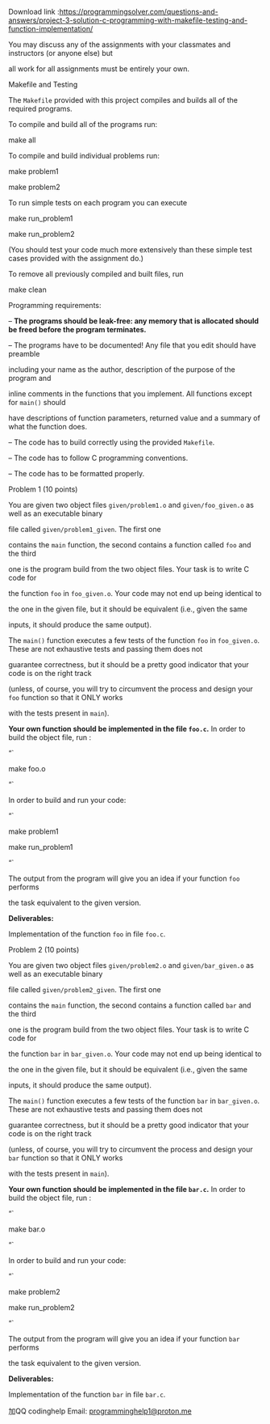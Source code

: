 Download link :https://programmingsolver.com/questions-and-answers/project-3-solution-c-programming-with-makefile-testing-and-function-implementation/

You may discuss any of the assignments with your classmates and instructors (or anyone else) but

all work for all assignments must be entirely your own.

Makefile and Testing

The `Makefile` provided with this project compiles and builds all of the required programs.

To compile and build all of the programs run:

make all

To compile and build individual problems run:

make problem1

make problem2

To run simple tests on each program you can execute

make run_problem1

make run_problem2

(You should test your code much more extensively than these simple test cases provided with the assignment do.)

To remove all previously compiled and built files, run

make clean

Programming requirements:

– __The programs should be leak-free: any memory that is allocated should be freed before the program terminates.__

– The programs have to be documented! Any file that you edit should have preamble

including your name as the author, description of the purpose of the program and

inline comments in the functions that you implement. All functions except for `main()` should

have descriptions of function parameters, returned value and a summary of what the function does.

– The code has to build correctly using the provided `Makefile`.

– The code has to follow C programming conventions.

– The code has to be formatted properly.

Problem 1 (10 points)

You are given two object files `given/problem1.o` and `given/foo_given.o` as well as an executable binary

file called `given/problem1_given`. The first one

contains the `main` function, the second contains a function called `foo` and the third

one is the program build from the two object files. Your task is to write C code for

the function `foo` in `foo_given.o`. Your code may not end up being identical to

the one in the given file, but it should be equivalent (i.e., given the same

inputs, it should produce the same output).

The `main()` function executes a few tests of the function `foo` in `foo_given.o`. These are not exhaustive tests and passing them does not

guarantee correctness, but it should be a pretty good indicator that your code is on the right track

(unless, of course, you will try to circumvent the process and design your `foo` function so that it ONLY works

with the tests present in `main`).

__Your own function should be implemented in the file `foo.c`.__ In order to build the object file, run :

“`

make foo.o

“`

In order to build and run your code:

“`

make problem1

make run_problem1

“`

The output from the program will give you an idea if your function `foo` performs

the task equivalent to the given version.

__Deliverables:__

Implementation of the function `foo` in file `foo.c`.

Problem 2 (10 points)

You are given two object files `given/problem2.o` and `given/bar_given.o` as well as an executable binary

file called `given/problem2_given`. The first one

contains the `main` function, the second contains a function called `bar` and the third

one is the program build from the two object files. Your task is to write C code for

the function `bar` in `bar_given.o`. Your code may not end up being identical to

the one in the given file, but it should be equivalent (i.e., given the same

inputs, it should produce the same output).

The `main()` function executes a few tests of the function `bar` in `bar_given.o`. These are not exhaustive tests and passing them does not

guarantee correctness, but it should be a pretty good indicator that your code is on the right track

(unless, of course, you will try to circumvent the process and design your `bar` function so that it ONLY works

with the tests present in `main`).

__Your own function should be implemented in the file `bar.c`.__ In order to build the object file, run :

“`

make bar.o

“`

In order to build and run your code:

“`

make problem2

make run_problem2

“`

The output from the program will give you an idea if your function `bar` performs

the task equivalent to the given version.

__Deliverables:__

Implementation of the function `bar` in file `bar.c`.

加QQ codinghelp Email: programminghelp1@proton.me
